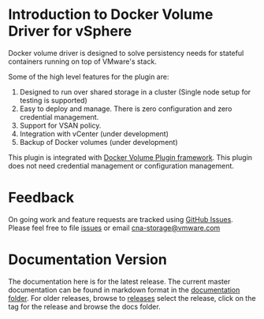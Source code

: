 # Introduction to Docker Volume Driver for vSphere

Docker volume driver is designed to solve persistency needs for 
stateful containers running on top of VMware's stack.

Some of the high level features for the plugin are: 

1. Designed to run over shared storage in a cluster (Single node
 setup for testing is supported)
2. Easy to deploy and manage. There is zero configuration and 
zero credential management. 
3. Support for VSAN policy.
4. Integration with vCenter (under development)
5. Backup of Docker volumes (under development)

This plugin is integrated with [Docker Volume Plugin framework](https://docs.docker.com/engine/extend/plugins_volume/). This plugin does not need credential management or configuration management. 

# Feedback

On going work and feature requests are tracked using [GitHub Issues](https://github.com/vmware/docker-volume-vsphere/issues). Please feel free to file [issues](https://github.com/vmware/docker-volume-vsphere/issues) or email [cna-storage@vmware.com](mailto:cna-storage@vmware.com)

# Documentation Version
The documentation here is for the latest release. The current master documentation can be found in markdown format in the [documentation folder](https://github.com/vmware/docker-volume-vsphere/tree/master/docs). For older releases, browse to [releases](https://github.com/vmware/docker-volume-vsphere/releases) select the release, click on the tag for the release and browse the docs folder.

